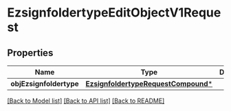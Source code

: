 # EzsignfoldertypeEditObjectV1Request

## Properties
Name | Type | Description | Notes
------------ | ------------- | ------------- | -------------
**objEzsignfoldertype** | [**EzsignfoldertypeRequestCompound***](EzsignfoldertypeRequestCompound.md) |  | 

[[Back to Model list]](../README.md#documentation-for-models) [[Back to API list]](../README.md#documentation-for-api-endpoints) [[Back to README]](../README.md)


